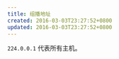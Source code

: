 ```yaml
---
title: 组播地址
created: 2016-03-03T23:27:52+0800
updated: 2016-03-03T23:27:52+0800
---
```



`224.0.0.1` 代表所有主机。
